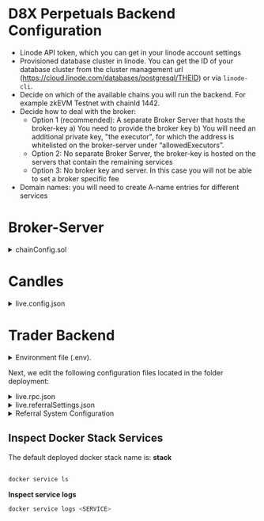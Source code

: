 # D8X Perpetuals Backend Configuration

- Linode API token, which you can get in your linode account settings
- Provisioned database cluster in linode. You can get the ID of your database cluster
  from the cluster management url
  (https://cloud.linode.com/databases/postgresql/THEID) or via `linode-cli`.
- Decide on which of the available chains you will run the backend. For example zkEVM Testnet with chainId 1442.
- Decide how to deal with the broker:
  - Option 1 (recommended): A separate Broker Server that hosts the broker-key
    a) You need to provide the broker key
    b) You will need an additional private key, "the executor", for which the address
    is whitelisted on the broker-server
    under “allowedExecutors”.
  - Option 2: No separate Broker Server, the broker-key is hosted on the servers that contain the
    remaining services
  - Option 3: No broker key and server. In this case you will not be able to set a broker specific fee
- Domain names: you will need to create A-name entries for different services

# Broker-Server

<details>
 <summary>chainConfig.sol</summary>
  Edit the segment with the relevant chainId for your deployment.
 
 The entry `allowedExecutors` in `chainConfig.json` must contain the address that executes payments for the referral system,
 that is, `allowedExecutors` must contain the address that correspond to the private 
key we set as `BROKER_KEY` in `trader-backend/.env`.

The provided entries should be fine for the following variables:

- `chainId` the chain id the entry refers to
- `name` name of the configuration-entry (for readability of the config only)
- `multiPayCtrctAddr` must be in line with the same entry in live.referralSettings.json
- `perpetualManagerProxyAddr` the address of the perpetuals-contract

</details>

# Candles

<details>
  <summary>live.config.json</summary>
  Consider running your own Hermes price service to reliably stream prices: [details](https://docs.pyth.network/documentation/pythnet-price-feeds/hermes). 
  The service endpoint will have to be added to the configuration file as an entry for the variable priceServiceWSEndpoint. 
  The 'id' and 'idVaa' entries correspond
  to the asset id's and idVaa between mainnet and testnet differ.
</details>

# Trader Backend

<details><summary>Environment file (.env).</summary>

You can edit environment variables in `trader-backend/.env` file. Environment
variables defined in `.env` will be used when deploying docker stack in swarm.

- Provide the connection strings `DATABASE_DSN=` in your `.env` file. If your password contains a dollar sign
  `$` or other special characters, it needs to be escaped, that is, replace `$` by `\$`. It's best to have a password with letters, dashes and underscores only.
  On Linode, the connection string will look something like this: `DATABASE_DSN="postgresql://linpostgres:ANzAaan26-o0-v1d@lin-31881-14321-pgsql-primary-private.servers.linodedb.net:5432/history"`
  and you can use the private host if you deploy in the same region as the other servers.
- Insert a broker key (BROKER_KEY=”abcde0123…” without “0x”) in .env
  - Option 1: Broker Key on Server
    - if the broker key is to be hosted on this server, then you also set the broker fee. That is, adjust BROKER_FEE_TBPS. The unit is tenth of a basis point, so 60 = 6 basis points = 0.06%.
  - Option 2: External Broker Server That Hosts The Broker-Key
    - You can run an external “broker server” that hosts the key: https://github.com/D8-X/d8x-broker-server
    - You will still need “BROKER_KEY”, and the address corresponding to your BROKER_KEY has to be whitelisted on the broker-server in the file config/live.chainConfig.json under “allowedExecutors”. (The BROKER_KEY in this case is used for the referral system to sign the payment execution request that is sent to the broker-server).
    - For the broker-server to be used, set the environment variable `REMOTE_BROKER_HTTP=""` to the http-address of your broker server, for example `REMOTE_BROKER_HTTP="https://broker.zk.awesomebroker.xyz"`
- Specify `CHAIN_ID=1442` for [the chain](https://chainlist.org/) that you are running the backend for (of course only chains where D8X perpetuals are deployed to like zkEVM testnet 1442), that must align with
  the `SDK_CONFIG_NAME` (set zkevmTestnet for chainId=1442, zkevm for chainId=1101)
- Change passwords for the entry `REDIS_PASSWORD`
  </details>

Next, we edit the following configuration files located in the folder deployment:

<details>
  <summary>live.rpc.json</summary>
  A list of RPC URLs used for interacting with the different chains.
  - You may add or remove as many RPCs as you need
  - It is encouraged to keep multiple HTTP options for best user experience/robustness
  - At least one Websocket RPC must be defined, otherwise the services will not work properly.
</details>
<details>
  <summary>live.referralSettings.json</summary>
  Configuration of the referral service.
  - You can turn off the referral system by editing config/live.referralSettings.json and setting `"referralSystemEnabled": false,` — if you choose to turn it on, see below how to configure the system.
</details>

<details>
 <summary>
  Referral System Configuration
 </summary>
The referral system is detailed in its dedicated repository. It can be configured as follows.

<details> <summary>How to set live.referralSettings.json Parameters</summary>
    
- `referrerCutPercentForTokenXHolding`
    the broker can have their own token and allow a different rebate to referrers that do not use an agency. The more tokens that the referrer holds, the higher the rebate they get. Here is how to set this. For example, in the config below the referrer without tokens gets 0.2% rebate that they can re-distribute between them and a trader, and the referrer with 100 tokens gets 1.5% rebate. Note that the referrer can also be the trader, because creating referral codes is permissionless, so don’t be to generous especially for low token holdings. 
    
- `tokenX`
    specify the token address that you as a broker want to use for the referrer cut. If you do not have a token, use the D8X token! Set the decimals according to the ERC-20 decimal convention. Most tokens use 18 decimals.
    
- `paymentScheduleCron`
    here you can schedule the rebate payments that will automatically be performed. The syntax is the one used by the “cron”-scheduling system that you might be familiar with.
    
- `paymentMaxLookBackDays`
    If no payment was processed, the maximal look-back time for trading fee rebates is 14 days. For example, fees paid 15 days ago will not be eligible for a rebate. This setting is not of high importance and 14 is a good value.
    
- `brokerPayoutAddr`
    we recommend you use a separate address that accrues the trading fees from the address that receives the fees after redistribution. Use this setting to determine the address that receives the net fees.
    </details>

</details>

## Inspect Docker Stack Services

The default deployed docker stack name is: **stack**

##

```bash
docker service ls
```

**Inspect service logs**

```bash
docker service logs <SERVICE>
```
